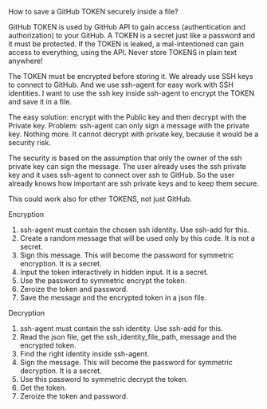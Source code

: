 [//]: # (auto_md_to_doc_comments segment start A)

How to save a GitHub TOKEN securely inside a file?

GitHub TOKEN is used by GitHub API to gain access (authentication and authorization) to your GitHub.
A TOKEN is a secret just like a password and it must be protected.
If the TOKEN is leaked, a mal-intentioned can gain access to everything, using the API.
Never store TOKENS in plain text anywhere!

The TOKEN must be encrypted before storing it.
We already use SSH keys to connect to GitHub. And we use ssh-agent for easy work with SSH identities.
I want to use the ssh key inside ssh-agent to encrypt the TOKEN and save it in a file.

The easy solution: encrypt with the Public key and then decrypt with the Private key.
Problem: ssh-agent can only sign a message with the private key. Nothing more.
It cannot decrypt with private key, because it would be a security risk.

The security is based on the assumption that only the owner of the ssh private key can sign the message.
The user already uses the ssh private key and it uses ssh-agent to connect over ssh to GitHub.
So the user already knows how important are ssh private keys and to keep them secure.

This could work also for other TOKENS, not just GitHub.

Encryption

1. ssh-agent must contain the chosen ssh identity. Use ssh-add for this.
2. Create a random message that will be used only by this code. It is not a secret.
3. Sign this message. This will become the password for symmetric encryption. It is a secret.
4. Input the token interactively in hidden input. It is a secret.
5. Use the password to symmetric encrypt the token.
6. Zeroize the token and password.
7. Save the message and the encrypted token in a json file.

Decryption

1. ssh-agent must contain the ssh identity. Use ssh-add for this.
2. Read the json file, get the ssh_identity_file_path, message and the encrypted token.
3. Find the right identity inside ssh-agent.
4. Sign the message. This will become the password for symmetric decryption. It is a secret.
5. Use this password to symmetric decrypt the token.
6. Get the token.
7. Zeroize the token and password.

[//]: # (auto_md_to_doc_comments segment end A)
